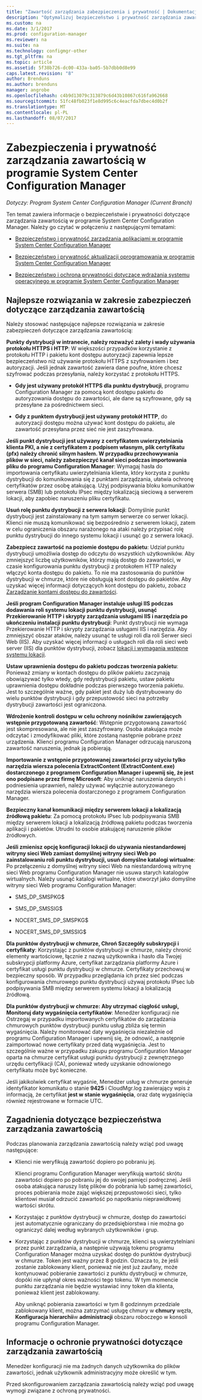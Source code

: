 ```yaml
---
title: "Zawartość zarządzania zabezpieczenia i prywatność | Dokumentacja firmy Microsoft"
description: "Optymalizuj bezpieczeństwo i prywatność zarządzania zawartością w programie System Center Configuration Manager."
ms.custom: na
ms.date: 3/1/2017
ms.prod: configuration-manager
ms.reviewer: na
ms.suite: na
ms.technology: configmgr-other
ms.tgt_pltfrm: na
ms.topic: article
ms.assetid: 5f38b726-dc00-433a-ba05-5b7dbb0d8e99
caps.latest.revision: "8"
author: Brenduns
ms.author: brenduns
manager: angrobe
ms.openlocfilehash: c4b9d13079c313879c6d43b10867c616fa962668
ms.sourcegitcommit: 51fc48fb023f1e8d995c6c4eacfda7dbec4d0b2f
ms.translationtype: MT
ms.contentlocale: pl-PL
ms.lasthandoff: 08/07/2017
---
```

# <a name="security-and-privacy-for-content-management-for-system-center-configuration-manager"></a>Zabezpieczenia i prywatność zarządzania zawartością w programie System Center Configuration Manager

*Dotyczy: Program System Center Configuration Manager (Current Branch)*

Ten temat zawiera informacje o bezpieczeństwie i prywatności dotyczące zarządzania zawartością w programie System Center Configuration Manager. Należy go czytać w połączeniu z następującymi tematami:  

-   [Bezpieczeństwo i prywatność zarządzania aplikacjami w programie System Center Configuration Manager](../../../apps/plan-design/security-and-privacy-for-application-management.md)  

-   [Bezpieczeństwo i prywatność aktualizacji oprogramowania w programie System Center Configuration Manager](/sccm/sum/plan-design/security-and-privacy-for-software-updates)  

-   [Bezpieczeństwo i ochrona prywatności dotyczące wdrażania systemu operacyjnego w programie System Center Configuration Manager](../../../osd/plan-design/security-and-privacy-for-operating-system-deployment.md)  

##  <a name="BKMK_Security_ContentManagement"></a> Najlepsze rozwiązania w zakresie zabezpieczeń dotyczące zarządzania zawartością  
 Należy stosować następujące najlepsze rozwiązania w zakresie zabezpieczeń dotyczące zarządzania zawartością:  

 **Punkty dystrybucji w intranecie, należy rozważyć zalety i wady używania protokołu HTTPS i HTTP**: W większości przypadków korzystanie z protokołu HTTP i pakietu kont dostępu autoryzacji zapewnia lepsze bezpieczeństwo niż używanie protokołu HTTPS z szyfrowaniem i bez autoryzacji. Jeśli jednak zawartość zawiera dane poufne, które chcesz szyfrować podczas przesyłania, należy korzystać z protokołu HTTPS.  

-   **Gdy jest używany protokół HTTPS dla punktu dystrybucji**, programu Configuration Manager za pomocą kont dostępu pakietu do autoryzowania dostępu do zawartości, ale dane są szyfrowane, gdy są przesyłane za pośrednictwem sieci.  

-   **Gdy z punktem dystrybucji jest używany protokół HTTP**, do autoryzacji dostępu można używać kont dostępu do pakietu, ale zawartość przesyłana przez sieć nie jest zaszyfrowana.  


**Jeśli punkt dystrybucji jest używany z certyfikatem uwierzytelniania klienta PKI, a nie z certyfikatem z podpisem własnym, plik certyfikatu (pfx) należy chronić silnym hasłem. W przypadku przechowywania plików w sieci, należy zabezpieczyć kanał sieci podczas importowania pliku do programu Configuration Manager**: Wymagaj hasła do importowania certyfikatu uwierzytelniania klienta, który korzysta z punktu dystrybucji do komunikowania się z punktami zarządzania, ułatwia ochronę certyfikatów przez osobę atakującą. Użyj podpisywania bloku komunikatów serwera (SMB) lub protokołu IPsec między lokalizacją sieciową a serwerem lokacji, aby zapobiec naruszeniu pliku certyfikatu.  

**Usuń rolę punktu dystrybucji z serwera lokacji**: Domyślnie punkt dystrybucji jest zainstalowany na tym samym serwerze co serwer lokacji. Klienci nie muszą komunikować się bezpośrednio z serwerem lokacji, zatem w celu ograniczenia obszaru narażonego na ataki należy przypisać rolę punktu dystrybucji do innego systemu lokacji i usunąć go z serwera lokacji.  

**Zabezpiecz zawartość na poziomie dostępu do pakietu**: Udział punktu dystrybucji umożliwia dostęp do odczytu do wszystkich użytkowników. Aby zmniejszyć liczbę użytkowników, którzy mają dostęp do zawartości, w czasie konfigurowania punktu dystrybucji z protokołem HTTP należy włączyć konta dostępu do pakietu. To nie ma zastosowania do punktów dystrybucji w chmurze, które nie obsługują kont dostępu do pakietów. Aby uzyskać więcej informacji dotyczących kont dostępu do pakietu, zobacz [Zarządzanie kontami dostępu do zawartości](../../../core/plan-design/hierarchy/manage-accounts-to-access-content.md).


**Jeśli program Configuration Manager instaluje usługi IIS podczas dodawania roli systemu lokacji punktu dystrybucji, usunąć Przekierowanie HTTP i skrypty zarządzania usługami IIS i narzędzia po ukończeniu instalacji punktu dystrybucji**: Punkt dystrybucji nie wymaga Przekierowanie HTTP i skrypty zarządzania usługami IIS i narzędzia. Aby zmniejszyć obszar ataków, należy usunąć te usługi roli dla roli Serwer sieci Web (IIS).  Aby uzyskać więcej informacji o usługach roli dla roli sieci web server (IIS) dla punktów dystrybucji, zobacz [lokacji i wymagania wstępne systemu lokacji](/sccm/core/plan-design/configs/site-and-site-system-prerequisites).  

**Ustaw uprawnienia dostępu do pakietu podczas tworzenia pakietu**: Ponieważ zmiany w kontach dostępu do plików pakietu zaczynają obowiązywać tylko wtedy, gdy redystrybucji pakietu, ustaw pakietu uprawnienia dostępu dokładnie podczas pierwszego tworzenia pakietu. Jest to szczególnie ważne, gdy pakiet jest duży lub dystrybuowany do wielu punktów dystrybucji i gdy przepustowość sieci na potrzeby dystrybucji zawartości jest ograniczona.  

**Wdrożenie kontroli dostępu w celu ochrony nośników zawierających wstępnie przygotowaną zawartość**: Wstępnie przygotowaną zawartość jest skompresowana, ale nie jest zaszyfrowany. Osoba atakująca może odczytać i zmodyfikować pliki, które zostaną następnie pobrane przez urządzenia. Klienci programu Configuration Manager odrzucają naruszoną zawartość naruszenia, jednak ją pobierają.  

**Importowanie z wstępnie przygotowanej zawartości przy użyciu tylko narzędzia wiersza polecenia ExtractContent (ExtractContent.exe) dostarczonego z programem Configuration Manager i upewnij się, że jest ono podpisane przez firmę Microsoft**: Aby uniknąć naruszenia danych i podniesienia uprawnień, należy używać wyłącznie autoryzowanego narzędzia wiersza polecenia dostarczonego z programem Configuration Manager.  

**Bezpieczny kanał komunikacji między serwerem lokacji a lokalizacją źródłową pakietu**: Za pomocą protokołu IPsec lub podpisywania SMB między serwerem lokacji a lokalizacją źródłową pakietu podczas tworzenia aplikacji i pakietów. Utrudni to osobie atakującej naruszenie plików źródłowych.  

**Jeśli zmienisz opcję konfiguracji lokacji do używania niestandardowej witryny sieci Web zamiast domyślnej witryny sieci Web po zainstalowaniu roli punktu dystrybucji, usuń domyślne katalogi wirtualne**: Po przełączeniu z domyślnej witryny sieci Web na niestandardową witrynę sieci Web programu Configuration Manager nie usuwa starych katalogów wirtualnych. Należy usunąć katalogi wirtualne, które utworzył jako domyślne witryny sieci Web programu Configuration Manager:  

-   SMS_DP_SMSPKG$  

-   SMS_DP_SMSSIG$  

-   NOCERT_SMS_DP_SMSPKG$  

-   NOCERT_SMS_DP_SMSSIG$  

**Dla punktów dystrybucji w chmurze, Chroń Szczegóły subskrypcji i certyfikaty**: Korzystając z punktów dystrybucji w chmurze, należy chronić elementy wartościowe, łącznie z nazwą użytkownika i hasło dla Twojej subskrypcji platformy Azure, certyfikat zarządzania platformy Azure i certyfikat usługi punktu dystrybucji w chmurze. Certyfikaty przechowuj w bezpieczny sposób. W przypadku przeglądania ich przez sieć podczas konfigurowania chmurowego punktu dystrybucji używaj protokołu IPsec lub podpisywania SMB między serwerem systemu lokacji a lokalizacją źródłową.  

**Dla punktów dystrybucji w chmurze: Aby utrzymać ciągłość usługi, Monitoruj daty wygaśnięcia certyfikatów**: Menedżer konfiguracji nie Ostrzegaj w przypadku importowanych certyfikatów do zarządzania chmurowych punktów dystrybucji punktu usług zbliża się termin wygaśnięcia. Należy monitorować daty wygaśnięcia niezależnie od programu Configuration Manager i upewnij się, że odnowić, a następnie zaimportować nowe certyfikaty przed datą wygaśnięcia. Jest to szczególnie ważne w przypadku zakupu programu Configuration Manager oparta na chmurze certyfikat usługi punktu dystrybucji z zewnętrznego urzędu certyfikacji (CA), ponieważ wtedy uzyskanie odnowionego certyfikatu może być konieczne.  

 Jeśli jakikolwiek certyfikat wygaśnie, Menedżer usług w chmurze generuje identyfikator komunikatu o stanie **9425** i CloudMgr.log zawierający wpis z informacją, że certyfikat **jest w stanie wygaśnięcia**, oraz datę wygaśnięcia również rejestrowane w formacie UTC.  

## <a name="security-considerations-for-content-management"></a>Zagadnienia dotyczące bezpieczeństwa zarządzania zawartością  
Podczas planowania zarządzania zawartością należy wziąć pod uwagę następujące:  

-   Klienci nie weryfikują zawartość dopiero po pobraniu jej.  

     Klienci programu Configuration Manager weryfikują wartość skrótu zawartości dopiero po pobraniu jej do swojej pamięci podręcznej. Jeśli osoba atakująca naruszy listę plików do pobrania lub samej zawartości, proces pobierania może zająć większej przepustowości sieci, tylko klientowi musiał odrzucić zawartość po napotkaniu nieprawidłowej wartości skrótu.  

-   Korzystając z punktów dystrybucji w chmurze, dostęp do zawartości jest automatycznie ograniczany do przedsiębiorstwa i nie można go ograniczyć dalej według wybranych użytkowników i grup.  

-   Korzystając z punktów dystrybucji w chmurze, klienci są uwierzytelniani przez punkt zarządzania, a następnie używają tokenu programu Configuration Manager można uzyskać dostęp do punktów dystrybucji w chmurze. Token jest ważny przez 8 godzin. Oznacza to, że jeśli zostanie zablokowany klient, ponieważ nie jest już zaufany, może kontynuować pobieranie zawartości z punktu dystrybucji w chmurze, dopóki nie upłynął okres ważności tego tokenu. W tym momencie punktu zarządzania nie będzie wystawiać inny token dla klienta, ponieważ klient jest zablokowany.  

     Aby uniknąć pobierania zawartości w tym 8 godzinnym przedziale zablokowany klient, można zatrzymać usługę chmury w **chmury** węzła, **Konfiguracja hierarchii**w **administracji** obszaru roboczego w konsoli programu Configuration Manager.  

##  <a name="BKMK_Privacy_ContentManagement"></a> Informacje o ochronie prywatności dotyczące zarządzania zawartością  
 Menedżer konfiguracji nie ma żadnych danych użytkownika do plików zawartości, jednak użytkownik administracyjny może określić w tym.  

 Przed skonfigurowaniem zarządzania zawartością należy wziąć pod uwagę wymogi związane z ochroną prywatności.  
